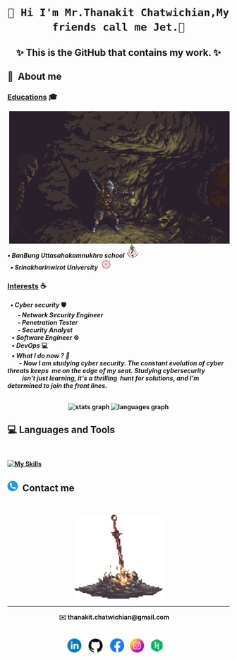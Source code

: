 <p>
  <h1 align="center">

    👋 Hi I'm Mr.Thanakit Chatwichian,My friends call me Jet.👋
  </h1>
</p>
<h2>
  <p align="center">
    ✨ This is the GitHub that contains my work. ✨
  </p>
</h2>
<p>
  <b>
    <h2>
      🔭&nbsp About me 
    </h2>
  <b>
  <h3>
    <b>
      <u>Educations</u> 🎓<br>
    <b>
  </h3>
    <img hight="400" width="500" alt="GIF" align="right" src="icon+img/Darksoul.gif" width="50%"/>
    <i>&nbsp&nbsp• BanBung Uttasahakamnukhro school
    &nbsp<img src="icon+img\school_icon.png"><br>
    &nbsp&nbsp• Srinakharinwirot University 
    &nbsp<img src="icon+img\swu_icon.png"><br></i>
  <h3>
    <b>
      <u>Interests</u> ☕<br>
    <b>
  </h3>
    <i>
      &nbsp • Cyber security
    </i>🛡️
      <br>
    <i>
      &nbsp &nbsp &nbsp &nbsp- Network Security Engineer<br>
      &nbsp &nbsp &nbsp &nbsp- Penetration Tester<br>
      &nbsp &nbsp &nbsp &nbsp- Security Analyst<br>
    </i>
    <i>
      &nbsp&nbsp • Software Engineer
    </i>⚙️<br>
    <i>
      &nbsp&nbsp • DevOps
    </i>💻<br>
    <i>
      &nbsp&nbsp • What I do now ? 🌱
    </i><br>
    <i>
    &nbsp &nbsp &nbsp &nbsp - Now I am studying cyber security. The constant evolution of cyber threats keeps &nbspme on the edge of my seat. Studying cybersecurity &nbsp&nbsp&nbsp&nbsp&nbsp&nbsp&nbsp&nbsp&nbsp&nbspisn't just learning, it's a thrilling &nbsphunt for 
    solutions, and I'm determined to join the front lines.
    </i>
</p><br>

<!--<div align="center">
<img src="https://github-readme-stats.vercel.app/api?username=M6xbom1&hide_title=false&hide_rank=false&show_icons=true&rank_icon=github&include_all_commits=true&count_private=true&disable_animations=false&theme=rose&locale=en&hide_border=true&order=1&bg_color=00000000" height="150" alt="stats graph" />
<img src="https://github-readme-stats.vercel.app/api/top-langs?username=M6xbom1&locale=en&hide_title=false&layout=compact&card_width=320&langs_count=5&theme=rose&hide_border=true&order=2&bg_color=00000000&hide=jupyter%20notebook" height="150" alt="languages graph" />
</div>-->
<div align="center">
<img src="https://github-readme-stats.vercel.app/api?username=M6xbom1&hide_title=false&hide_rank=false&show_icons=true&include_all_commits=true&count_private=true&disable_animations=false&theme=rose&locale=en&hide_border=true&order=1&bg_color=00000000" height="150" alt="stats graph" />
<img src="https://github-readme-stats.vercel.app/api/top-langs?username=M6xbom1&locale=en&hide_title=false&layout=compact&card_width=320&langs_count=5&theme=dracula&hide_border=true&order=2&bg_color=00000000&hide=jupyter%20notebook" height="150" alt="languages graph" />
</div>

  <!--![Anurag's GitHub stats](https://github-readme-stats.vercel.app/api?username=M6xbom1&show_icons=true&theme=outrun)-->
  <h2> 💻 Languages and Tools </h2><br>

  [![My Skills](https://skillicons.dev/icons?i=python,java,c,cs,html,css,js,php,unity,aws,mysql,linux)](https://skillicons.dev)

<b>
  <h2>
    <img src="icon+img\telephone.png">&nbsp Contact me 
  </h2><br>
<b>

<p align="center">
  <a href=""><img src="https://raw.githubusercontent.com/TanZng/TanZng/master/assets/bonefire.gif" width="200"/></a> 
  <br><hr>
    <div align="center"> ✉️ thanakit.chatwichian@gmail.com  &nbsp&nbsp&nbsp &nbsp </div>
  <br><br>
  <div align="center"><a href="https://www.linkedin.com/in/thanakit-chatwichian-95a9a2277/"><img src="icon+img\linkedin.png" width="32px" height="32px"></a> &nbsp; &nbsp; <a href="https://github.com/M6xbom1"><img src="icon+img\github.png" width="32px" height="32px"></a> &nbsp; &nbsp; <a href="https://www.facebook.com/profile.php?id=100007560886499"><img src="icon+img\facebook.png" width="32px" height="32px"></a> &nbsp; &nbsp;<a href="https://www.instagram.com/tnkitty_/"><img src="icon+img\instagram.png" width="32px" height="32px"></a> &nbsp; &nbsp;<a href="https://www.hackerrank.com/profile/m6xbom1"><img src="icon+img\Hacker rank.png" width="32px" height="32px"></a> &nbsp; &nbsp; </div>
</p>


